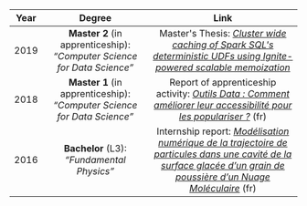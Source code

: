 <!--NOTE HEAD START-->
<link rel="icon" type="image/png" href="./imgs/favicon_db.png" />
<script src="https://cdnjs.cloudflare.com/ajax/libs/mermaid/8.0.0/mermaid.min.js"></script>
<script type="text/x-mathjax-config">MathJax.Hub.Config({tex2jax: {skipTags: ['script', 'noscript','style', 'textarea', 'pre'],inlineMath: [['$','$']]}});</script>
<script src="https://cdn.mathjax.org/mathjax/latest/MathJax.js?config=TeX-AMS-MML_HTMLorMML" type="text/javascript"></script>
<script>document.body.style.background = "#f2f2f2";</script>
<!--NOTE HEAD END-->

|Year|Degree|Link|
|:--:|:--:|:--:|
|2019|**Master 2** (in apprenticeship): _“Computer Science for Data Science”_ |Master's Thesis: [_Cluster wide caching of Spark SQL's deterministic UDFs using Ignite-powered scalable memoization_](./masterthesis.html)|
|2018|**Master 1** (in apprenticeship): _“Computer Science for Data Science”_  |Report of apprenticeship activity: [_Outils Data : Comment améliorer leur accessibilité pour les populariser ?_](./M1Report/memoire_m1_enzobnl.pdf) (fr)|
|2016|**Bachelor** (L3): _“Fundamental Physics”_|Internship report: [_Modélisation numérique de la trajectoire de particules dans une cavité de la surface glacée d’un grain de poussière d’un Nuage Moléculaire_](https://github.com/EnzoBnl/Sticky/blob/master/doc/internship_report_2016_enzo_bonnal.pdf) (fr)|